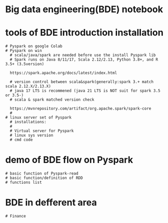 # Big data engineering(BDE) notebook
  # tools of BDE introduction installation
    # Pyspark on google Colab
    # Pyspark on win
      # scala/java/spark are needed before use the install Pyspark lib
      # Spark runs on Java 8/11/17, Scala 2.12/2.13, Python 3.8+, and R 3.5+ (3.5version)
      
      https://spark.apache.org/docs/latest/index.html
      
      # version control between scala&spark(generally:spark 3.+ match scala 2.12.X/2.13.X)
      # java 17 LTS is recommened (java 21 LTS is NOT suit for spark 3.5 or 3.5-)
      # scala & spark matched version check 
      
      https://mvnrepository.com/artifact/org.apache.spark/spark-core
      # 
    # linux server set of Pyspark
      # installations:
      # 
      # Virtual server for Pyspark
      # linux sys version
      # cmd code
  # demo of BDE flow on Pyspark
    # basic function of Pyspark-read
    # basic function/definition of RDD
    # functions list
  # BDE in defferent area
    # Finance
